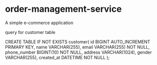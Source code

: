 # order-management-service
A simple e-commerce application

query for customer table

CREATE TABLE IF NOT EXISTS customer(
id BIGINT AUTO_INCREMENT PRIMARY KEY,
name VARCHAR(255),
email VARCHAR(255) NOT NULL,
phone_number BIGINT(10) NOT NULL,
address VARCHAR(1024),
gender VARCHAR(255),
created_at DATETIME NOT NULL
);


